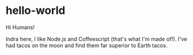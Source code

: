 # hello-world

Hi Humans!

Indra here, I like Node.js and Coffeescript (that's what I'm made of!).
I've had tacos on the moon and find them far superior to Earth tacos.
